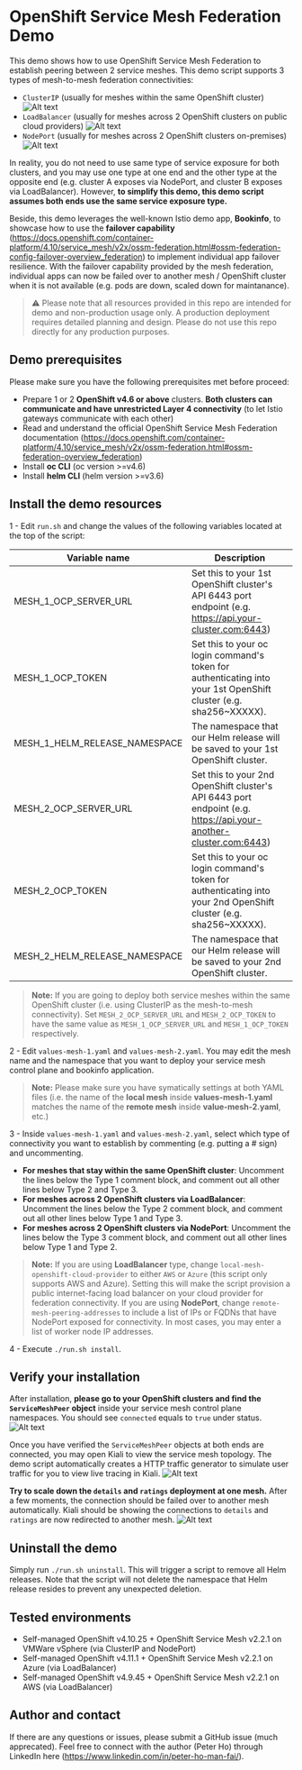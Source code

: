 # OpenShift Service Mesh Federation Demo

This demo shows how to use OpenShift Service Mesh Federation to establish peering between 2 service meshes. This demo script supports 3 types of mesh-to-mesh federation connectivities:
- `ClusterIP` (usually for meshes within the same OpenShift cluster)
![Alt text](images/clusterip.png?raw=true "Using ClusterIP to connect")
- `LoadBalancer` (usually for meshes across 2 OpenShift clusters on public cloud providers)
![Alt text](images/loadbalancer.png?raw=true "Using ClusterIP to connect")
- `NodePort` (usually for meshes across 2 OpenShift clusters on-premises)
![Alt text](images/nodeport.png?raw=true "Using ClusterIP to connect")

In reality, you do not need to use same type of service exposure for both clusters, and you may use one type at one end and the other type at the opposite end (e.g. cluster A exposes via NodePort, and cluster B exposes via LoadBalancer). However, **to simplify this demo, this demo script assumes both ends use the same service exposure type.**

Beside, this demo leverages the well-known Istio demo app, **Bookinfo**, to showcase how to use the **failover capability** (https://docs.openshift.com/container-platform/4.10/service_mesh/v2x/ossm-federation.html#ossm-federation-config-failover-overview_federation) to implement individual app failover resilience. With the failover capability provided by the mesh federation, individual apps can now be failed over to another mesh / OpenShift cluster when it is not available (e.g. pods are down, scaled down for maintanance).

> :warning: Please note that all resources provided in this repo are intended for demo and non-production usage only. A production deployment requires detailed planning and design. Please do not use this repo directly for any production purposes.

## Demo prerequisites

Please make sure you have the following prerequisites met before proceed:
- Prepare 1 or 2 **OpenShift v4.6 or above** clusters. **Both clusters can communicate and have unrestricted Layer 4 connectivity** (to let Istio gateways communicate with each other)
- Read and understand the official OpenShift Service Mesh Federation documentation (https://docs.openshift.com/container-platform/4.10/service_mesh/v2x/ossm-federation.html#ossm-federation-overview_federation)
- Install **oc CLI** (oc version >=v4.6)
- Install **helm CLI** (helm version >=v3.6)

## Install the demo resources

1 - Edit `run.sh` and change the values of the following variables located at the top of the script:

| Variable name  | Description  |
| ------------ | ------------ |
| MESH_1_OCP_SERVER_URL  | Set this to your 1st OpenShift cluster's API 6443 port endpoint (e.g. https://api.your-cluster.com:6443)  |
| MESH_1_OCP_TOKEN  |  Set this to your oc login command's token for authenticating into your 1st OpenShift cluster (e.g. sha256~XXXXX). |
|  MESH_1_HELM_RELEASE_NAMESPACE |  The namespace that our Helm release will be saved to your 1st OpenShift cluster. |
| MESH_2_OCP_SERVER_URL  |  Set this to your 2nd OpenShift cluster's API 6443 port endpoint (e.g. https://api.your-another-cluster.com:6443) |
| MESH_2_OCP_TOKEN  |  Set this to your oc login command's token for authenticating into your 2nd OpenShift cluster (e.g. sha256~XXXXX). |
|  MESH_2_HELM_RELEASE_NAMESPACE |  The namespace that our Helm release will be saved to your 2nd OpenShift cluster. |
> **Note:** If you are going to deploy both service meshes within the same OpenShift cluster (i.e. using ClusterIP as the mesh-to-mesh connectivity). Set `MESH_2_OCP_SERVER_URL` and `MESH_2_OCP_TOKEN` to have the same value as `MESH_1_OCP_SERVER_URL` and `MESH_1_OCP_TOKEN` respectively.

2 - Edit `values-mesh-1.yaml` and `values-mesh-2.yaml`. You may edit the mesh name and the namespace that you want to deploy your service mesh control plane and bookinfo application.
> **Note:** Please make sure you have symatically settings at both YAML files (i.e. the name of the **local mesh** inside **values-mesh-1.yaml** matches the name of the **remote mesh** inside **value-mesh-2.yaml**, etc.)

3 - Inside `values-mesh-1.yaml` and `values-mesh-2.yaml`, select which type of connectivity you want to establish by commenting (e.g. putting a # sign) and uncommenting.
- **For meshes that stay within the same OpenShift cluster**: Uncomment the lines below the Type 1 comment block, and comment out all other lines below Type 2 and Type 3.
- **For meshes across 2 OpenShift clusters via LoadBalancer**: Uncomment the lines below the Type 2 comment block, and comment out all other lines below Type 1 and Type 3.
- **For meshes across 2 OpenShift clusters via NodePort**: Uncomment the lines below the Type 3 comment block, and comment out all other lines below Type 1 and Type 2.

> **Note:** If you are using **LoadBalancer** type, change `local-mesh-openshift-cloud-provider` to either `AWS` or `Azure` (this script only supports AWS and Azure). Setting this will make the script provision a public internet-facing load balancer on your cloud provider for federation connectivity. If you are using **NodePort**, change `remote-mesh-peering-addresses` to include a list of IPs or FQDNs that have NodePort exposed for connectivity. In most cases, you may enter a list of worker node IP addresses.

4 - Execute `./run.sh install`.

## Verify your installation
After installation, **please go to your OpenShift clusters and find the `ServiceMeshPeer` object** inside your service mesh control plane namespaces. You should see `connected` equals to `true` under status.
![Alt text](images/status-connected.png?raw=true "ServiceMeshPeer object shows connected")

Once you have verified the `ServiceMeshPeer` objects at both ends are connected, you may open Kiali to view the service mesh topology. The demo script automatically creates a HTTP traffic generator to simulate user traffic for you to view live tracing in Kiali.
![Alt text](images/kiali-normal.png?raw=true "Kiali's view after installation")

**Try to scale down the `details` and `ratings` deployment at one mesh.** After a few moments, the connection should be failed over to another mesh automatically. Kiali should be showing the connections to `details` and `ratings` are now redirected to another mesh.
![Alt text](images/kiali-failover.png?raw=true "Kiali's view after details and ratings in local mesh are down")

## Uninstall the demo

Simply run `./run.sh uninstall`. This will trigger a script to remove all Helm releases. Note that the script will not delete the namespace that Helm release resides to prevent any unexpected deletion.

## Tested environments
- Self-managed OpenShift v4.10.25 + OpenShift Service Mesh v2.2.1 on VMWare vSphere (via ClusterIP and NodePort)
- Self-managed OpenShift v4.11.1 + OpenShift Service Mesh v2.2.1 on Azure (via LoadBalancer)
- Self-managed OpenShift v4.9.45 + OpenShift Service Mesh v2.2.1 on AWS (via LoadBalancer)

## Author and contact

If there are any questions or issues, please submit a GitHub issue (much apprecated). Feel free to connect with the author (Peter Ho) through LinkedIn here (https://www.linkedin.com/in/peter-ho-man-fai/).